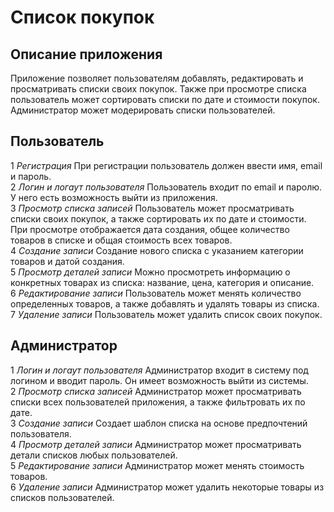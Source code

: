 # Список покупок

## Описание приложения
Приложение позволяет пользователям добавлять, редактировать и просматривать списки своих покупок. Также при просмотре списка пользователь может сортировать списки по дате и стоимости покупок. Администратор может модерировать списки пользователей.

## Пользователь
1 *Регистрация* При регистрации пользователь должен ввести имя, email и пароль.  
2 *Логин и логаут пользователя* Пользователь входит по email и паролю. У него есть возможность выйти из приложения.  
3 *Просмотр списка записей* Пользователь может просматривать списки своих покупок, а также сортировать их по дате и стоимости. При просмотре отображается дата создания, общее количество товаров в списке и общая стоимость всех товаров.  
4 *Создание записи* Создание нового списка с указанием категории товаров и датой создания.  
5 *Просмотр деталей записи* Можно просмотреть информацию о конкретных товарах из списка: название, цена, категория и описание.  
6 *Редактирование записи* Пользователь может менять количество определенных товаров, а также добавлять и удалять товары из списка.  
7 *Удаление записи* Пользователь может удалить список своих покупок.  

## Администратор
1 *Логин и логаут пользователя* Администратор входит в систему под логином и вводит пароль. Он имеет возможность выйти из системы.  
2 *Просмотр списка записей* Администратор может просматривать списки всех пользователей приложения, а также фильтровать их по дате.  
3 *Создание записи* Создает шаблон списка на основе предпочтений пользователя.  
4 *Просмотр деталей записи* Администратор может просматривать детали списков любых пользователей.  
5 *Редактирование записи* Администратор может менять стоимость товаров.  
6 *Удаление записи* Администратор может удалить некоторые товары из списков пользователей.  

